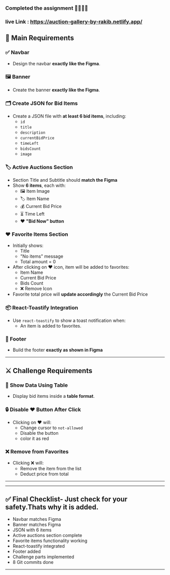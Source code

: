 ### Completed the assignment 🎉✅✅😍

### live Link : https://auction-gallery-by-rakib.netlify.app/

## 📌 **Main Requirements**

### ✅ Navbar

- Design the navbar **exactly like the Figma**.

### 🖼️ Banner

- Create the banner **exactly like the Figma**.

### 🗂️ Create JSON for Bid Items

- Create a JSON file with **at least 6 bid items**, including:
  - `id`
  - `title`
  - `description`
  - `currentBidPrice`
  - `timeLeft`
  - `bidsCount`
  - `image`

### 🏷️ Active Auctions Section

- Section Title and Subtitle should **match the Figma**
- Show **6 items**, each with:
  - 🖼️ Item Image
  - 🏷️ Item Name
  - 💰 Current Bid Price
  - ⏳ Time Left
  - ❤️ **"Bid Now" button**

### ❤️ Favorite Items Section

- Initially shows:
  - Title
  - "No items" message
  - Total amount = 0
- After clicking on ❤️ icon, item will be added to favorites:
  - Item Name
  - Current Bid Price
  - Bids Count
  - ❌ Remove Icon
- Favorite total price will **update accordingly** the Current Bid Price

### 📦 React-Toastify Integration

- Use `react-toastify` to show a toast notification when:
  - An item is added to favorites.

### 🦶 Footer

- Build the footer **exactly as shown in Figma**

---

## ⚔️ **Challenge Requirements**

### 🧾 Show Data Using Table

- Display bid items inside a **table format**.

### 🔒 Disable ❤️ Button After Click

- Clicking on ❤️ will:
  - Change cursor to `not-allowed`
  - Disable the button
  - color it as red

### ❌ Remove from Favorites

- Clicking ❌ will:
  - Remove the item from the list
  - Deduct price from total

---

---

## ✅ Final Checklist- Just check for your safety.Thats why it is added.

- Navbar matches Figma
- Banner matches Figma
- JSON with 6 items
- Active auctions section complete
- Favorite items functionality working
- React-toastify integrated
- Footer added
- Challenge parts implemented
- 8 Git commits done

---
